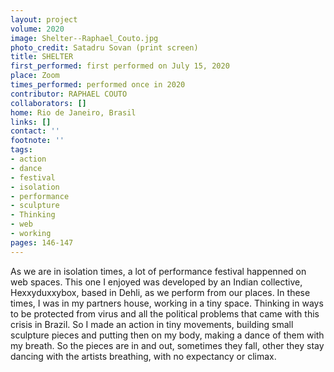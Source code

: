 ```yaml
---
layout: project
volume: 2020
image: Shelter--Raphael_Couto.jpg
photo_credit: Satadru Sovan (print screen)
title: SHELTER
first_performed: first performed on July 15, 2020
place: Zoom
times_performed: performed once in 2020
contributor: RAPHAEL COUTO
collaborators: []
home: Rio de Janeiro, Brasil
links: []
contact: ''
footnote: ''
tags:
- action
- dance
- festival
- isolation
- performance
- sculpture
- Thinking
- web
- working
pages: 146-147
---
```



As we are in isolation times, a lot of performance festival happenned on web spaces. This one I enjoyed was developed by an Indian collective, Hexxyduxxybox, based in Dehli, as we perform from our places.
In these times, I was in my partners house, working in a tiny space. Thinking in ways to be protected from virus and all the political problems that came with this crisis in Brazil. So I made an action in tiny movements, building small sculpture pieces and putting then on my body, making a dance of them with my breath. So the pieces are in and out, sometimes they fall, other they stay dancing with the artists breathing, with no expectancy or climax.
